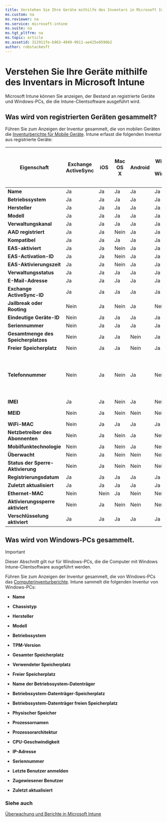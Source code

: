 ```yaml
---
title: Verstehen Sie Ihre Geräte mithilfe des Inventars in Microsoft Intune
ms.custom: na
ms.reviewer: na
ms.service: microsoft-intune
ms.suite: na
ms.tgt_pltfrm: na
ms.topic: article
ms.assetid: 312911fe-b963-4949-9911-ae425e0590b2
author: robstackmsft
---
```

# Verstehen Sie Ihre Geräte mithilfe des Inventars in Microsoft Intune
Microsoft Intune können Sie anzeigen, der Bestand an registrierte Geräte und Windows-PCs, die die Intune-Clientsoftware ausgeführt wird.

## Was wird von registrierten Geräten gesammelt?
Führen Sie zum Anzeigen der Inventur gesammelt, die von mobilen Geräten die [Inventurberichte für Mobile Geräte](understand-microsoft-intune-operations-by-using-reports.md). Intune erfasst die folgenden Inventur aus registrierte Geräte:

|Eigenschaft|Exchange ActiveSync|iOS|Mac OS X|Android|Windows RT und Windows 8.1|Windows Phone 8 und Windows Phone 8.1|Windows 10|Details|
|------------|-----------------------|-------|------------|-----------|------------------------------|-----------------------------------------|--------------|---------|
|**Name**|Ja|Ja|Ja|Ja|Ja|Ja|Ja|-|
|**Betriebssystem**|Ja|Ja|Ja|Ja|Ja|Ja|Ja|-|
|**Hersteller**|Ja|Ja|Ja|Ja|Ja|Ja|Ja|-|
|**Modell**|Ja|Ja|Ja|Ja|Ja|Ja|Ja|-|
|**Verwaltungskanal**|Ja|Ja|Ja|Ja|Ja|Ja|Ja|-|
|**AAD registriert**|Ja|Ja|Nein|Ja|Ja|Ja|Ja||-|
|**Kompatibel**|Ja|Ja|Ja|Ja|Ja|Ja|Ja|-|
|**EAS-aktiviert**|Ja|Ja|Nein|Ja|Ja|Ja|Ja|-|
|**EAS-Activation-ID**|Ja|Ja|Nein|Ja|Ja|Ja|Ja|-|
|**EAS-Aktivierungszeit**|Ja|Ja|Nein|Ja|Ja|Ja|Ja|-|
|**Verwaltungsstatus**|Ja|Ja|Ja|Ja|Ja|Ja|Ja|-|
|**E-Mail-Adresse**|Ja|Ja|Ja|Ja|Ja|Ja|Ja|-|
|**Exchange ActiveSync-ID**|Ja|Ja|Ja|Ja|Ja|Ja|Ja|-|
|**Jailbreak oder Rooting**|Nein|Ja|Nein|Ja|Nein|Nein|Nein|-|
|**Eindeutige Geräte-ID**|Nein|Ja|Ja|Ja|Ja|Ja|Ja|-|
|**Seriennummer**|Nein|Ja|Ja|Ja|Ja|Nein|Ja|-|
|**Gesamtmenge des Speicherplatzes**|Nein|Ja|Ja|Nein|Ja|Nein|Ja|-|
|**Freier Speicherplatz**|Nein|Ja|Ja|Nein|Ja|Nein|Ja|-|
|**Telefonnummer**|Nein|Ja|Nein|Ja|Nein|Ja|Nein|Telefonnummer wird mit maskiert & #42; mit Ausnahme der letzten 4 Ziffern.|
|**IMEI**|Ja|Ja|Nein|Ja|Nein|Ja|Nein|-|
|**MEID**|Nein|Ja|Nein|Nein|Nein|Nein|Nein|Mobile Geräte-ID|
|**WiFi-MAC**|Nein|Ja|Ja|Ja|Ja|Ja|Ja|-|
|**Netzbetreiber des Abonnenten**|Nein|Ja|Nein|Ja|Nein|Nein|Nein|-|
|**Mobilfunktechnologie**|Nein|Ja|Nein|Ja|Nein|Nein|Nein|-|
|**Überwacht**|Nein|Ja|Nein|Nein|Nein|Nein|Nein|-|
|**Status der Sperre-Aktivierung**|Nein|Ja|Nein|Nein|Nein|Nein|Nein|-|
|**Registrierungsdatum**|Ja|Ja|Ja|Ja|Ja|Ja|Ja|-|
|**Zuletzt aktualisiert**|Ja|Ja|Ja|Ja|Ja|Ja|Ja|-|
|**Ethernet-MAC**|Nein|Nein|Ja|Nein|Nein|Nein|Nein|-|
|**Aktivierungssperre aktiviert**|Nein|Ja|Nein|Nein|Nein|Nein|Nein|-|
|**Verschlüsselung aktiviert**|Ja|Ja|Ja|Ja|Ja|Ja|Ja|-|

## Was wird von Windows-PCs gesammelt.
> [!IMPORTANT]
> Dieser Abschnitt gilt nur für Windows-PCs, die die Computer mit Windows Intune-Clientsoftware ausgeführt werden.

Führen Sie zum Anzeigen der Inventur gesammelt, die von Windows-PCs das [Computerinventurberichte](understand-microsoft-intune-operations-by-using-reports.md). Intune sammelt die folgenden Inventur von Windows-PCs:

-   **Name**

-   **Chassistyp**

-   **Hersteller**

-   **Modell**

-   **Betriebssystem**

-   **TPM-Version**

-   **Gesamter Speicherplatz**

-   **Verwendeter Speicherplatz**

-   **Freier Speicherplatz**

-   **Name der Betriebssystem-Datenträger**

-   **Betriebssystem-Datenträger-Speicherplatz**

-   **Betriebssystem-Datenträger freien Speicherplatz**

-   **Physischer Speicher**

-   **Prozessornamen**

-   **Prozessorarchitektur**

-   **CPU-Geschwindigkeit**

-   **IP-Adresse**

-   **Seriennummer**

-   **Letzte Benutzer anmelden**

-   **Zugewiesener Benutzer**

-   **Zuletzt aktualisiert**

### Siehe auch
[Überwachung und Berichte in Microsoft Intune](monitoring-and-reports-with-microsoft-intune.md)



<!--HONumber=Mar16_HO4-->


